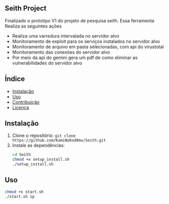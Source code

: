 ## Seith Project

Finalizado o prototipo V1 do projeto de pesquisa seith.
Essa ferramenta Realiza as seguintes ações

- Realiza uma varredura intervalada no servidor alvo
- Monitoramento de exploit para os serviços instalados no servidor alvo
- Monitoramento de arquivo em pasta selecionadas, com api do virustotal
- Monitoramento das conexões do servidor alvo
- Por meio da api do gemini gera um pdf de como eliminar as vulnerabilidades do servidor alvo

## Índice

- [Instalação](#instalação)
- [Uso](#uso)
- [Contribuição](#contribuição)
- [Licença](#licença)

## Instalação
1. Clone o repositório: `git clone https://github.com/KamiNoKod0mo/Seith.git`
2. Instale as dependências:
   ```bash
   cd Seith
   chmod +x setup_install.sh
   ./setup_install.sh
   ```
## Uso
```bash
chmod +x start.sh
./start.sh ip
```














